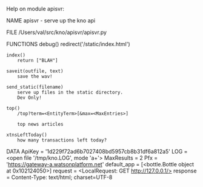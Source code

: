 Help on module apisvr:

NAME
    apisvr - serve up the kno api

FILE
    /Users/val/src/kno/apisvr/apisvr.py

FUNCTIONS
    debug()
        redirect('/static/index.html')
    
    index()
        return ["BLAH"]
    
    saveit(outfile, text)
        save the wav!
    
    send_static(filename)
        serve up files in the static directory.
        Dev Only!
    
    top()
        /top?term=<EntityTerm>[&max=<MaxEntries>]
        
        top news articles
    
    xtnsLeftToday()
        how many transactions left today?

DATA
    ApiKey = '1d229f72ad6b7027408bd5957cb8b31df6a812a5'
    LOG = <open file '/tmp/kno.LOG', mode 'a+'>
    MaxResults = 2
    Pfx = 'https://gateway-a.watsonplatform.net'
    default_app = [<bottle.Bottle object at 0x102124050>]
    request = <LocalRequest: GET http://127.0.0.1/>
    response = Content-Type: text/html; charset=UTF-8


